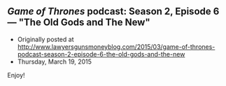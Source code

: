 ## <em>Game of Thrones</em> podcast: Season 2, Episode 6 — "The Old Gods and The New"

 * Originally posted at http://www.lawyersgunsmoneyblog.com/2015/03/game-of-thrones-podcast-season-2-episode-6-the-old-gods-and-the-new
 * Thursday, March 19, 2015

Enjoy!